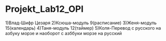 # Projekt_Lab12_OPI
1)Влад-Шифр Цезаря
2)Ксюша-модуль 9(расписание)
3)Женя-модуль 15(календарь)
4)Таня-модуль 12(таймер)
5)Коля-Перевод с русского на азбуку морзе и наоборот с азббуки морзе на русский
